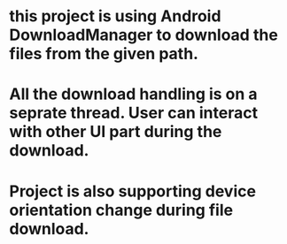 # this project is using Android DownloadManager to download the files from the given path. 
# All the download handling is on a seprate thread. User can interact with other UI part during the download.
# Project is also supporting device orientation change during file download.
